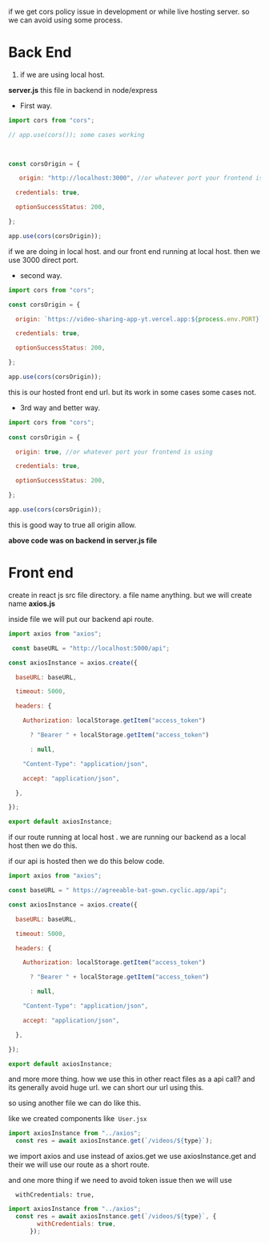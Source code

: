 
if we get cors policy issue in development or while live hosting server.
so we can avoid using some process.

# Back End
1. if we are using local host. 

**server.js** this file in backend in node/express

- First way.

```js
import cors from "cors";

// app.use(cors()); some cases working 

  

const corsOrigin = {

   origin: "http://localhost:3000", //or whatever port your frontend is using

  credentials: true,

  optionSuccessStatus: 200,

};

app.use(cors(corsOrigin));
```

if we are doing in local host. and our front end running at local host. then we use 3000 direct port.



- second way.
```js
import cors from "cors";

const corsOrigin = {

  origin: `https://video-sharing-app-yt.vercel.app:${process.env.PORT}`, //or whatever port your frontend is using

  credentials: true,

  optionSuccessStatus: 200,

};

app.use(cors(corsOrigin));
```

this is our hosted front end url. but its work in some cases some cases not.

- 3rd way and better way.

```js
import cors from "cors";
  
const corsOrigin = {

  origin: true, //or whatever port your frontend is using

  credentials: true,

  optionSuccessStatus: 200,

};

app.use(cors(corsOrigin));
```

this is good way to true all origin allow. 


**above code was on backend in server.js file**

# Front end 


create in react js src file directory. a file name anything. but we will create name 
**axios.js**

inside file we will put our backend api route.

```js
import axios from "axios";

 const baseURL = "http://localhost:5000/api";

const axiosInstance = axios.create({

  baseURL: baseURL,

  timeout: 5000,

  headers: {

    Authorization: localStorage.getItem("access_token")

      ? "Bearer " + localStorage.getItem("access_token")

      : null,

    "Content-Type": "application/json",

    accept: "application/json",

  },

});

export default axiosInstance;
```


if our route running at local host . we are running our backend as a local host then we do this.

if our api is hosted then we do this below code.


```js
import axios from "axios";

const baseURL = " https://agreeable-bat-gown.cyclic.app/api";

const axiosInstance = axios.create({

  baseURL: baseURL,

  timeout: 5000,

  headers: {

    Authorization: localStorage.getItem("access_token")

      ? "Bearer " + localStorage.getItem("access_token")

      : null,

    "Content-Type": "application/json",

    accept: "application/json",

  },

});

export default axiosInstance;
```


and more more thing. how we use this in other react files as a api call?
and its generally avoid huge url.
we can short our url using this.

so using another file we can do like this.

like we created components like`` User.jsx``

```js
import axiosInstance from "../axios";
  const res = await axiosInstance.get(`/videos/${type}`);

```

we import axios and use instead of axios.get we use axiosInstance.get
and their we will use our route as a short route.

and one more thing
if we need to avoid token issue then we will use

``  withCredentials: true,``

```js
import axiosInstance from "../axios";
  const res = await axiosInstance.get(`/videos/${type}`, {
        withCredentials: true,
      });
```

